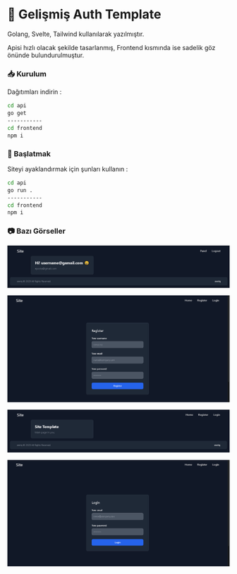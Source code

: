 # 👋 Gelişmiş Auth Template 

Golang, Svelte, Tailwind kullanılarak yazılmıştır.
 
Apisi hızlı olacak şekilde tasarlanmış, Frontend kısmında ise sadelik göz önünde bulundurulmuştur.  

### 📥 Kurulum

Dağıtımları indirin : 


```bash
cd api
go get
-----------
cd frontend
npm i 
```

### 🧨 Başlatmak

Siteyi ayaklandırmak için şunları kullanın :

```bash
cd api
go run .
-----------
cd frontend
npm i 
```

### 📷 Bazı Görseller

![dashboard](https://github.com/ewriq/advanced-auth-template/blob/main/photo/dashboard-page.png?raw=true)

![register](https://github.com/ewriq/advanced-auth-template/blob/main/photo/register-page.png?raw=true)

![main](https://github.com/ewriq/advanced-auth-template/blob/main/photo/main-page.png?raw=true)

![login](https://github.com/ewriq/advanced-auth-template/blob/main/photo/login-page.png?raw=true)
